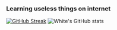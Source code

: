 ### Learning useless things on internet

[![GitHub Streak](http://github-readme-streak-stats.herokuapp.com?user=whiteov3rflow&theme=dark)](https://git.io/streak-stats)
![White's GitHub stats](https://github-readme-stats.vercel.app/api?username=whiteov3rflow&show_icons=true&theme=radical)
